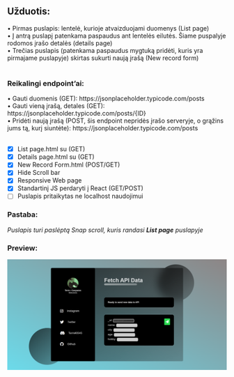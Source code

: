 <h2>Užduotis:</h2>
• Pirmas puslapis: lentelė, kurioje atvaizduojami duomenys (List page)<br>
• Į antrą puslapį patenkama paspaudus ant lentelės eilutės. Šiame puspalyje rodomos įrašo detalės
(details page)<br>
• Trečias puslapis (patenkama paspaudus mygtuką pridėti, kuris yra pirmajame puslapyje) skirtas
sukurti naują įrašą (New record form)<br>
<br>
<h3>Reikalingi endpoint’ai:</h3>
• Gauti duomenis (GET): https://jsonplaceholder.typicode.com/posts <br>
• Gauti vieną įrašą, detales (GET): https://jsonplaceholder.typicode.com/posts/{ID} <br>
• Pridėti naują įrašą (POST, šis endpoint nepridės įrašo serveryje, o grąžins jums tą, kurį siuntėte):
https://jsonplaceholder.typicode.com/posts <br>
<br>

- [x] List page.html su (GET)
- [x] Details page.html su (GET)
- [x] New Record Form.html (POST/GET)
- [x] Hide Scroll bar
- [x] Responsive Web page
- [x] Standartinį JS perdaryti į React (GET/POST)
- [ ] Puslapis pritaikytas ne localhost naudojimui

<h3>Pastaba:</h3>
<i>Puslapis turi paslėptą Snap scroll, kuris randasi <b>List page</b> puslapyje</i>
<br>
<h3>Preview:</h3>
<img src="./src/images/preview.png" />
